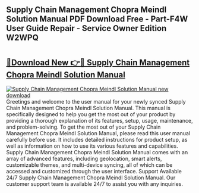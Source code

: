 ## Supply Chain Management Chopra Meindl Solution Manual PDF Download Free - Part-F4W User Guide Repair - Service Owner Edition W2WPQ

# <h2><a href="http://bc68620.oget.top/?id=Supply+Chain+Management+Chopra+Meindl+Solution+Manual">🔗Download New 👉🔴 Supply Chain Management Chopra Meindl Solution Manual</a></h2>

[![Supply Chain Management Chopra Meindl Solution Manual new download](https://i.imgur.com/5g1atiW.png)](http://bc68620.oget.top/?id=Supply+Chain+Management+Chopra+Meindl+Solution+Manual)
Greetings and welcome to the user manual for your newly synced Supply Chain Management Chopra Meindl Solution Manual. This manual is specifically designed to help you get the most out of your product by providing a thorough explanation of its features, setup, usage, maintenance, and problem-solving. To get the most out of your Supply Chain Management Chopra Meindl Solution Manual, please read this user manual carefully before use. It includes detailed instructions for product setup, as well as information on how to use its various features and capabilities. Supply Chain Management Chopra Meindl Solution Manual comes with an array of advanced features, including geolocation, smart alerts, customizable themes, and multi-device syncing, all of which can be accessed and customized through the user interface. Support Available 24/7 Supply Chain Management Chopra Meindl Solution Manual. Our customer support team is available 24/7 to assist you with any inquiries.
